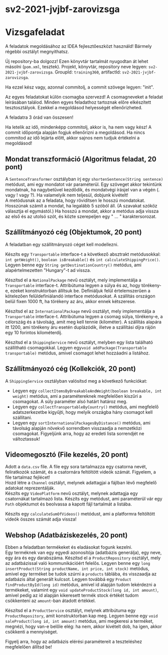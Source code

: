 # sv2-2021-jvjbf-zarovizsga

# Vizsgafeladat

A feladatok megoldásához az IDEA fejlesztőeszközt használd! Bármely régebbi osztályt megnyithatsz.

Új repository-ba dolgozz! Ezen könyvtár tartalmát nyugodtan át lehet másolni (`pom.xml`, tesztek). Projekt, könyvtár,
repository neve legyen: `sv2-2021-jvjbf-zarovizsga`. GroupId: `training360`, artifactId: `sv2-2021-jvjbf-zarovizsga`.

Ha ezzel kész vagy, azonnal commitolj, a commit szövege legyen: "init".

Az egyes feladatokat külön csomagba szervezd! A csomagneveket a feladat leírásában találod. Minden egyes
feladathoz tartoznak  előre elkészített tesztosztályok. Ezekkel a megoldásod helyességét ellenőrizheted.

A feladatra 3 órád van összesen!

Ha letelik az idő, mindenképp commitolj, akkor is, ha nem vagy kész! A commit időpontja alapján fogjuk
ellenőrizni a megoldásod. Ha nincs commitod az idő lejárta előtt, akkor sajnos nem tudjuk értékelni a megoldásod!

## Mondat transzformáció (Algoritmus feladat, 20 pont)

A `SentenceTransformer` osztályban írj egy `shortenSentence(String sentence)` metódust, ami egy mondatot vár paraméterül. Egy szöveget akkor tekintünk mondatnak, 
ha nagybetűvel kezdődik, és mondatvégi írásjel van a végén (. vagy ! vagy ?). Ha valamelyik nem teljesül, dobjunk kivételt!<br>
A metódusnak az a feladata, hogy rövidítsen le hosszú mondatokat. Hosszúnak számít a mondat, ha legalább 5 szóból áll. 
(A szavakat szóköz választja el egymástól.) Ha hosszú a mondat, akkor a metódus adja vissza az első és az utolsó szót, 
és közte szerepeljen egy " ... " karaktersorozat. 


## Szállítmányozó cég (Objektumok, 20 pont)

A feladatban egy szállítmányozó céget kell modellezni. <br>

Készíts egy `Transportable` interface-t a következő absztrakt metódusokkal: ` int getWeight()`, `boolean isBreakable()` és `int calculateShippingPrice()`.
Legyen benne egy `String getDestinationCountry()` metódus, ami alapértelmezetten "Hungary"-t ad vissza. <br>

Készítsd el a `NationalPackage` nevű osztályt, mely implementálja a `Transportable` interface-t. Attribútuma legyen a súlya és az, hogy
törékeny-e, ezeket konstruktorban állítsuk be. Definiáljuk felül értelemszerűen a kötelezően felüldefiniálandó interface metódusokat. 
A szállítás országon belül fixen 1000 ft, ha törékeny az áru, akkor ennek kétszerese.<br>

Készítsd el az `InternationalPackage` nevű osztályt, mely implementálja a `Transportable` interface-t. Attribútuma legyen a csomag súlya, törékeny-e, a célország 
és a távolság, amit meg kell tennie (kilométer). A szállítás alapára itt 1200, ami törékeny áru esetén duplázódik,
illetve a szállítási díjra rájön egy 10 forintos kilométerdíj.<br>

Készítsd el a `ShippingService` nevű osztályt, melyben egy lista található szállítható csomagokkal. Legyen egy`void addPackage(Transportable transportable)` metódus,
amivel csomagot lehet hozzáadni a listához.

## Szállítmányozó cég (Kollekciók, 20 pont)
A `ShippingService` osztályban valósítsd meg a következő funkciókat:

* Legyen egy `collectItemsByBreakableAndWeight(boolean breakable, int weight)` metódus, ami a paramétereknek megfelelően kiszűri a csomagokat. A súly paraméter alsó határt határoz meg.
* Legyen egy `collectTransportableByCountry()` metódus, ami megfelelő adatszerkezetbe kigyűjti, hogy melyik országba hány csomagot kell szállítani.
* Legyen egy `sortInternationalPackagesByDistance()` metódus, ami távolság alapján növekvő sorrendben visszaadja a nemzetközi csomagokat. Figyeljünk arra, hogy az eredeti lista sorrendjét ne változtassuk!


## Videomegosztó (File kezelés, 20 pont)

Adott a `data.csv` file. A file egy sora tartalmazza egy csatorna nevét, feliratkozók számát, és a csatornára feltöltött videók számát. Figyelem,
a file tartalmaz fejlécet!<br>
Hozd létre a `Channel` osztályt, melynek adattagjai a fájlban lévő megfelelő adatokat reprezentálják.<br>
Készíts egy `VideoPlatform` nevű osztályt, melynek adattagja egy csatornákat tartalmazó lista. Készíts egy metódust, ami paraméterül vár egy
`Path` objektumot és beolvassa a kapott fájl tartalmát a listába. 

Készíts egy `calculateSumOfVideos()` metódust, ami a platformra feltöltött videók összes számát adja vissza!

## Webshop (Adatbáziskezelés, 20 pont)

Ebben a feladatban termékeket és eladásokat fogunk kezelni.<br>
Egy terméknek van egy egyedi azonosítója (adatbázis generálja), egy neve, egy ára és egy darabszáma. Készítsd el a `ProductRepository`
osztályt, mely az adatbázissal való kommunikációért felelős. Legyen benne egy  `long insertProduct(String productName, int price, int stock)`
metódus, amivel egy terméket be tudok szúrni a `products` táblába, és visszaadja az adatbázis által generált kulcsot. Legyen továbbá egy ` Product findProductById(long id) ` metódus,
amivel id alapján tudom lekérdezni a termékeket, valamint egy `void updateProductStock(long id, int amount)`, amivel pedig az id alapján kikeresett termék stock értékét tudom csökkenteni az `amount`-ban átadott értékkel.<br>
 
Készítsd el a `ProductService` osztályt, melynek attribútuma egy `ProductRepository`, amit konstruktorban kap meg.
Legyen benne egy `void saleProduct(long id, int amount)` metódus, ami megkeresi a terméket, megnézi, hogy van-e belőle elég: 
ha nem, akkor kivételt dob, ha igen, akkor csökkenti a mennyiséget. 

Figyelj arra, hogy az adatbázis elérési paramétereit a teszteléshez megfelelően állítsd be!